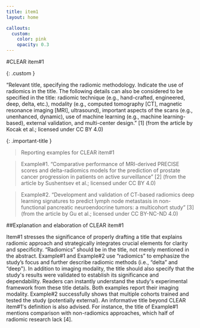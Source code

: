```yaml
---
title: item1
layout: home

callouts:
  custom:
    color: pink
    opacity: 0.3
---
```


#CLEAR item#1

{: .custom }

“Relevant title, specifying the radiomic methodology. Indicate the use of radiomics in the title. The following details can also be considered to be specified in the title: radiomic technique (e.g., hand-crafted, engineered, deep, delta, etc.), modality (e.g., computed tomography [CT], magnetic resonance imaging [MRI], ultrasound), important aspects of the scans (e.g., unenhanced, dynamic), use of machine learning (e.g., machine learning-based), external validation, and multi-center design.” [1] (from the article by Kocak et al.; licensed under CC BY 4.0)

{: .important-title }

> Reporting examples for CLEAR item#1

> Example#1. “Comparative performance of MRI-derived PRECISE scores and delta-radiomics models for the prediction of prostate cancer progression in patients on active surveillance” [2] (from the article by Sushentsev et al.; licensed under CC BY 4.0)

> Example#2. “Development and validation of CT-based radiomics deep learning signatures to predict lymph node metastasis in non-functional pancreatic neuroendocrine tumors: a multicohort study” [3] (from the article by Gu et al.; licensed under CC BY-NC-ND 4.0)

##Explanation and elaboration of CLEAR item#1

Item#1 stresses the significance of properly drafting a title that explains radiomic approach and strategically integrates crucial elements for clarity and specificity. “Radiomics” should be in the title, not merely mentioned in the abstract. Example#1 and Example#2 use “radiomics” to emphasize the study’s focus and further describe radiomic methods (i.e., “delta” and “deep"). In addition to imaging modality, the title should also specify that the study's results were validated to establish its significance and dependability. Readers can instantly understand the study's experimental framework from these title details. Both examples report their imaging modality. Example#2 successfully shows that multiple cohorts trained and tested the study (potentially external). An informative title beyond CLEAR item#1's definition is also advised. For instance, the title of Example#1 mentions comparison with non-radiomics approaches, which half of radiomic research lack [4].
